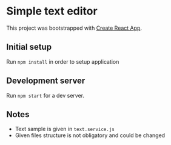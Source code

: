 
# Simple text editor
This project was bootstrapped with [Create React App](https://github.com/facebookincubator/create-react-app).

## Initial setup
Run `npm install` in order to setup application

## Development server
Run `npm start` for a dev server.

## Notes
+ Text sample is given in `text.service.js`
+ Given files structure is not obligatory and could be changed
